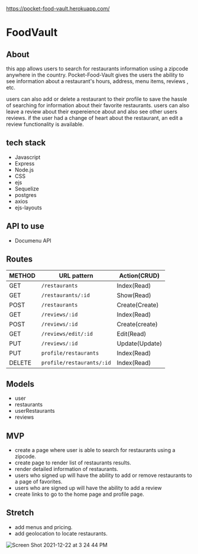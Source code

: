 
https://pocket-food-vault.herokuapp.com/

# FoodVault

## About

this app allows users to search for restaurants information using  a zipcode anywhere in the country. Pocket-Food-Vault gives the users the ability to see information about a restaurant's hours, address, menu items, reviews , etc.

users can also add or delete a restaurant to their profile to save the hassle of searching for information about their favorite restaurants. users can also leave a review about their expereience about  and also see other users reviews. if the user had a change of heart about the restaurant, an edit a review functionality is available.

## tech stack
+ Javascript
+ Express
+ Node.js
+ CSS
+ ejs
+ Sequelize
+ postgres
+ axios
+ ejs-layouts

## API to use
+ Documenu API

## Routes

|METHOD| URL pattern | Action(CRUD) | 
| -----| ----------- | ------ | 
| GET | `/restaurants`| Index(Read)     |              
| GET | `/restaurants/:id`|Show(Read)              |
| POST |`/restaurants` |Create(Create)        |              
| GET  |`/reviews/:id`|Index(Read)       |              
| POST  |`/reviews/:id`|Create(create)       |              
| GET  |`/reviews/edit/:id`|Edit(Read)       |           
| PUT  |`/reviews/:id`|Update(Update)       |             
| PUT  | `profile/restaurants`| Index(Read)      |              
| DELETE  | `profile/restaurants/:id`| Index(Read) |              



## Models
+ user 
+ restaurants
+ userRestaurants
+ reviews


## MVP

+ create a page where  user is able to search for restaurants using a zipcode.
+ create page to render list of restaurants results.
+ render detailed information of restaurants.
+ users who signed up will have the ability to add or remove restaurants to a page of favorites.
+ users who are signed up will have the ability to add a review
+ create links to go  to the  home page and profile page.

## Stretch
+ add menus and pricing.
+ add geolocation to locate restaurants.



![Screen Shot 2021-12-22 at 3 24 44 PM](https://user-images.githubusercontent.com/22379194/147152580-fd6dbd7d-b050-40dc-b8aa-55a2c177c3b2.png)


